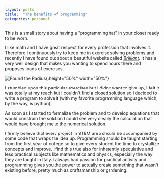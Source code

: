 ```yaml
---
layout: posts
title:  "The benefits of programming"
categories: personal
---
```


This is a small story about having a "programming hat" in your closet ready to be worn.

I like math and I have great respect for every profession that involves it. Therefore I continuously try to keep me in
exercise solving problems and recently I have found out about a beautiful website called [_Brilliant_](https://brilliant.org). It has a very well design that makes you wanting to spend hours there
and proposes loads of exercises.

![Found the Radius](/imgs/brilliant01.png){:height="50%" width="50%"}

I stumbled upon this particular exercises but I didn't want to give up, I felt it was totally at my reach
but I couldn't find a closed solution so I decided to write a program to solve it (with my favorite programming language which, by the way, is python).

As soon as I started to formalize the problem and to develop equations that would constrain the solution I could see very clearly the calculation that would have brought me to the numerical solution.

I firmly believe that every project in STEM area should be accompanied by some code that wraps the idea up. Programming should be taught starting from the first year of college so to give every student the time to crystallize concepts and improve. I find this true also for inherently speculative and less practical subjects like mathematics and physics, especially the way they are taught in Italy. I always had passion for practical activity and programming gives you the power to actually create something that wasn't existing before, pretty much as craftsmanship or gardening.

